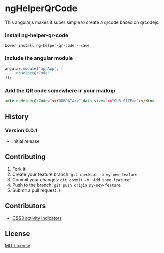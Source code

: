 # ngHelperQrCode

This angularjs makes it super simple to create a qrcode based on qrcodejs.

### Install ng-helper-qr-code
```
bower install ng-helper-qr-code --save
```

### Include the angular module
```javascript
angular.module('appApp', [
    'ngHelperQrCode'
]);
```

### Add the QR code somewhere in your markup
```html
<div ngHelperQrCode="<<YOURDATA>>" data-size="<<YOUR SIZE>>"></div>
```
## History

### Version 0.0.1

* initial release

## Contributing

1. Fork it!
2. Create your feature branch: `git checkout -b my-new-feature`
3. Commit your changes: `git commit -m 'Add some feature'`
4. Push to the branch: `git push origin my-new-feature`
5. Submit a pull request :)

## Contributors

* [CSS3 activity indicators](https://github.com/lukehaas/css-loaders)

## License

[MIT License](https://github.com/lukehaas/css-loaders/blob/step2/LICENSE)
